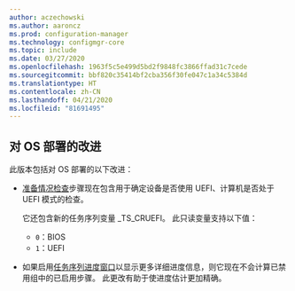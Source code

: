 ```yaml
---
author: aczechowski
ms.author: aaroncz
ms.prod: configuration-manager
ms.technology: configmgr-core
ms.topic: include
ms.date: 03/27/2020
ms.openlocfilehash: 1963f5c5e499d5bd2f9848fc3866ffad31c7cede
ms.sourcegitcommit: bbf820c35414bf2cba356f30fe047c1a34c5384d
ms.translationtype: HT
ms.contentlocale: zh-CN
ms.lasthandoff: 04/21/2020
ms.locfileid: "81691495"
---
```

## <a name="improvements-to-os-deployment"></a><a name="bkmk_osd"></a>对 OS 部署的改进

此版本包括对 OS 部署的以下改进：

- [准备情况检查](../../../../../osd/understand/task-sequence-steps.md#BKMK_CheckReadiness)步骤现在包含用于确定设备是否使用 UEFI、计算机是否处于 UEFI 模式的检查。<!--6452769-->

    它还包含新的任务序列变量 _TS_CRUEFI。 此只读变量支持以下值：

  - `0`：BIOS
  - `1`：UEFI

- 如果启用[任务序列进度窗口](../../technical-preview-2002.md#bkmk_tsprogress)以显示更多详细进度信息，则它现在不会计算已禁用组中的已启用步骤。<!-- 6448412 --> 此更改有助于使进度估计更加精确。
